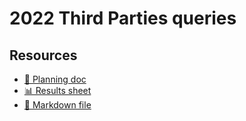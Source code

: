 # 2022 Third Parties queries

<!--
  This directory contains all of the 2022 Third Parties chapter queries.

  Each query should have a corresponding `metric_name.sql` file.
  Note that readers are linked to this directory, so try to make the SQL file names descriptive for easy browsing.

  Analysts: if helpful, you can use this README to give additional info about the queries.
-->

## Resources

- [📄 Planning doc][~google-doc]
- [📊 Results sheet][~google-sheets]
- [📝 Markdown file][~chapter-markdown]

[~google-doc]: https://docs.google.com/document/d/1QB5AGi8ye21TqX8ySq7XIWODXZakJ903hIITne1IKOc/edit?usp=sharing
[~google-sheets]: https://docs.google.com/spreadsheets/d/1YqoRRsyiNsrEabVLu2nRU98JIG_0zLLuoQhC2nX8xbM/edit?usp=sharing
[~chapter-markdown]: https://github.com/HTTPArchive/almanac.httparchive.org/tree/main/src/content/en/2022/third-parties.md